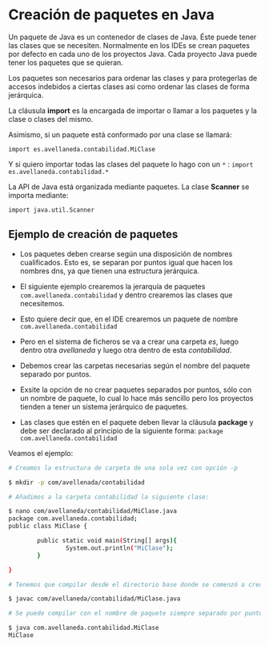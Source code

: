 # Creación de paquetes en Java

Un paquete de Java es un contenedor de clases de Java. Éste puede tener las clases que se necesiten. Normalmente en los IDEs 
se crean paquetes por defecto en cada uno de los proyectos Java. Cada proyecto Java puede tener los paquetes que se quieran. 

Los paquetes son necesarios para ordenar las clases y para protegerlas de accesos indebidos a ciertas clases asi como ordenar
las clases de forma jerárquica. 

La cláusula **import** es la encargada de importar o llamar a los paquetes y la clase o clases del mismo.

Asimismo, si un paquete está conformado por una clase se llamará:

`import es.avellaneda.contabilidad.MiClase`

Y si quiero importar todas las clases del paquete lo hago con un `*` :
`import es.avellaneda.contabilidad.*`

La API de Java está organizada mediante paquetes. La clase **Scanner** se importa mediante:

`import java.util.Scanner`

## Ejemplo de creación de paquetes

* Los paquetes deben crearse según una disposición de nombres cualificados. Esto es, se separan por puntos igual que hacen 
los nombres dns, ya que tienen una estructura jerárquica.

* El siguiente ejemplo crearemos la jerarquía de paquetes `com.avellaneda.contabilidad` y dentro crearemos las clases que necesitemos. 

* Esto quiere decir que, en el IDE crearemos un paquete de nombre `com.avellaneda.contabilidad`
* Pero en el sistema de ficheros se va a crear una carpeta *es*, luego dentro otra *avellaneda* y luego otra dentro de esta *contabilidad*.
* Debemos crear las carpetas necesarias según el nombre del paquete separado por puntos.
* Exsite la opción de no crear paquetes separados por puntos, sólo con un nombre de paquete, lo cual lo hace más sencillo pero los proyectos tienden a tener un sistema jerárquico de paquetes.
* Las clases que estén en el paquete deben llevar la cláusula **package** y debe ser declarado al principio de la siguiente forma:
`package com.avellaneda.contabilidad`


Veamos el ejemplo:

```bash
# Creamos la estructura de carpeta de una sola vez con opción -p

$ mkdir -p com/avellenada/contabilidad  

# Añadimos a la carpeta contabilidad la siguiente clase:

$ nano com/avellaneda/contabilidad/MiClase.java
package com.avellaneda.contabilidad;
public class MiClase {

        public static void main(String[] args){
                System.out.println("MiClase");
        }

}

# Tenemos que compilar desde el directorio base donde se comenzó a crear la jerarquía de paquetes

$ javac com/avellaneda/contabilidad/MiClase.java 

# Se puede compilar con el nombre de paquete siempre separado por puntos y el último será la clase

$ java com.avellaneda.contabilidad.MiClase 
MiClase
```



